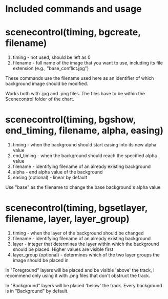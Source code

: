 # Included commands and usage
# scenecontrol(timing, bgcreate, filename)
1. timing - not used, should be left as 0
2. filename - full name of the image that you want to use, including its file extension (e.g., "base_conflict.jpg")

These commands use the filename used here as an identifier of which background image should be modified.

Works both with .jpg and .png files. The files have to be within the Scenecontrol folder of the chart.
# scenecontrol(timing, bgshow, end_timing, filename, alpha, easing)
1. timing - when the background should start easing into its new alpha value
2. end_timing - when the background should reach the specified alpha value
3. filename - identifying filename of an already existing background
4. alpha - end alpha value of the background
5. easing (optional) - linear by default

Use "base" as the filename to change the base background's alpha value
# scenecontrol(timing, bgsetlayer, filename, layer, layer_group)
1. timing - when the layer of the background should be changed
2. filename - identifying filename of an already existing background
3. layer - integer that determines the layer within which the background should be placed. Higher values are visible first
4. layer_group (optional) - determines which of the two layer groups the image should be placed in

In "Foreground" layers will be placed and be visible 'above' the track, I recommend only using it with .png files that don't obstruct the track.

In "Background" layers will be placed 'below' the track. Every background is in "Background" by default.
